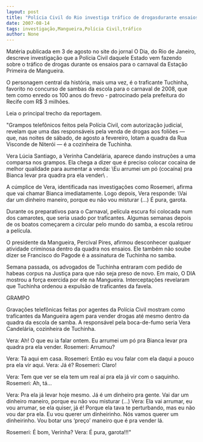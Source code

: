 ```yaml
---
layout: post
title: "Polícia Civil do Rio investiga tráfico de drogasdurante ensaios da Mangueira "
date: 2007-08-14
tags: investigação,Mangueira,Polícia Civil,tráfico
author: None
---
```

Mat&eacute;ria publicada em 3 de agosto no site do jornal O Dia, do Rio de Janeiro, descreve investiga&ccedil;&atilde;o que a Pol&iacute;cia Civil daquele Estado vem fazendo sobre o tr&aacute;fico de drogas durante os ensaios para o carnaval da Esta&ccedil;&atilde;o Primeira de Mangueira. 

O personagem central da hist&oacute;ria, mais uma vez,&nbsp;&eacute; o traficante Tuchinha, favorito&nbsp;no concurso de sambas da escola para o carnaval de 2008, que tem como enredo os 100 anos do frevo - patrocinado pela prefeitura do Recife com R$ 3 milh&otilde;es. 

Leia o principal trecho da reportagem. 

&quot;Grampos telef&ocirc;nicos feitos pela Pol&iacute;cia Civil, com autoriza&ccedil;&atilde;o judicial, revelam que uma das respons&aacute;veis pela venda de drogas aos foli&otilde;es &mdash; que, nas noites de s&aacute;bado, de agosto a fevereiro, lotam a quadra da Rua Visconde de Niter&oacute;i &mdash; &eacute; a cozinheira de Tuchinha. 

Vera L&uacute;cia Santiago, a Verinha Candel&aacute;ria, aparece dando instru&ccedil;&otilde;es a uma comparsa nos grampos. Ela chega a dizer que &eacute; preciso colocar coca&iacute;na de melhor qualidade para aumentar a venda: \Eu arrumei um p&oacute; (coca&iacute;na) pra Bianca levar pra quadra pra ela vender\ . 

A c&uacute;mplice de Vera, identificada nas investiga&ccedil;&otilde;es como Rosemeri, afirma que vai chamar Bianca imediatamente. Logo depois, Vera responde: \Vai dar um dinheiro maneiro, porque eu n&atilde;o vou misturar (...) &Eacute; pura, garota\. 

Durante os preparativos para o Carnaval, pel&iacute;cula escura foi colocada num dos camarotes, que seria usado por traficantes. Algumas semanas depois de os boatos come&ccedil;arem a circular pelo mundo do samba, a escola retirou a pel&iacute;cula. 

O presidente da Mangueira, Percival Pires, afirmou&nbsp;desconhecer qualquer atividade criminosa dentro da quadra nos ensaios. Ele tamb&eacute;m n&atilde;o soube dizer se Francisco do Pagode &eacute; a assinatura de Tuchinha no samba. 

Semana passada, os advogados de Tuchinha entraram com pedido de habeas corpus na Justi&ccedil;a para que n&atilde;o seja preso de novo. Em maio, O DIA mostrou a for&ccedil;a exercida por ele na Mangueira. Intercepta&ccedil;&otilde;es revelaram que Tuchinha ordenou a expuls&atilde;o de traficantes da favela. 

GRAMPO 

Grava&ccedil;&otilde;es telef&ocirc;nicas feitas por agentes da Pol&iacute;cia Civil mostram como traficantes da Mangueira agem para vender drogas at&eacute; mesmo dentro da quadra da escola de samba. A respons&aacute;vel pela boca-de-fumo seria Vera Candel&aacute;ria, cozinheira de Tuchinha. 

Vera: Ah! O que eu ia falar ontem. Eu arrumei um p&oacute; pra Bianca levar pra quadra pra ela vender. 
Rosemeri: Arrumou? 

Vera: T&aacute; aqui em casa. 
Rosemeri: Ent&atilde;o eu vou falar com ela daqui a pouco pra ela vir aqui. 
Vera: J&aacute; &eacute;? 
Rosemeri: Claro! 

Vera: Tem que ver se ela tem um real a&iacute; pra ela j&aacute; vir com o saquinho. 
Rosemeri: Ah, t&aacute;... 

Vera: Pra ela j&aacute; levar hoje mesmo. J&aacute; &eacute; um dinheiro pra gente. Vai dar um dinheiro maneiro, porque eu n&atilde;o vou misturar (...) 
Vera: Ela vai arrumar, eu vou arrumar, se ela quiser, j&aacute; &eacute;! Porque ela tava te perturbando, mas eu n&atilde;o vou dar pra ela. Eu vou querer um dinheirinho. N&oacute;s vamos querer um dinheirinho. Vou botar uns &lsquo;pre&ccedil;o&rsquo; maneiro que &eacute; pra vender l&aacute;. 

Rosemeri: &Eacute; bom, Verinha? 
Vera: &Eacute; pura, garota!!!&quot; 